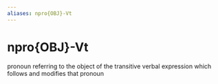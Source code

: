 ```yaml
---
aliases: npro{OBJ}-Vt
---
```

# npro{OBJ}-Vt

pronoun referring to the object of the transitive verbal expression which follows and modifies that pronoun